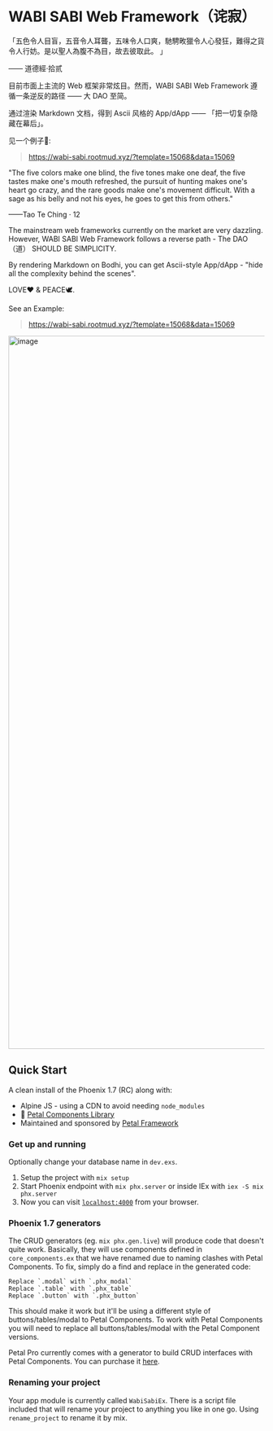 # WABI SABI Web Framework（诧寂）

「五色令人目盲，五音令人耳聾，五味令人口爽，馳騁畋獵令人心發狂，難得之貨令人行妨。是以聖人為腹不為目，故去彼取此。 」

—— 道德經·拾贰

目前市面上主流的 Web 框架非常炫目。然而，WABI SABI Web Framework 遵循一条逆反的路径 —— 大 DAO 至简。

通过渲染 Markdown 文档，得到 Ascii 风格的 App/dApp —— 「把一切复杂隐藏在幕后」。

见一个例子🌰:

> https://wabi-sabi.rootmud.xyz/?template=15068&data=15069

"The five colors make one blind, the five tones make one deaf, the five tastes make one's mouth refreshed, the pursuit of hunting makes one's heart go crazy, and the rare goods make one's movement difficult. With a sage as his belly and not his eyes, he goes to get this from others."

——Tao Te Ching · 12

The mainstream web frameworks currently on the market are very dazzling. However, WABI SABI Web Framework follows a reverse path - The DAO（道） SHOULD BE SIMPLICITY.

By rendering Markdown on Bodhi, you can get Ascii-style App/dApp - "hide all the complexity behind the scenes".

LOVE❤️ & PEACE🕊.

See an Example:

> https://wabi-sabi.rootmud.xyz/?template=15068&data=15069

<img width="1401" alt="image" src="https://github.com/NonceGeek/wabi_sabi_ex/assets/12784118/e57c19f7-0b89-40a2-a216-9347d634cafe">

## Quick Start

A clean install of the Phoenix 1.7 (RC) along with:

- Alpine JS - using a CDN to avoid needing `node_modules`
- 🌺 [Petal Components Library](https://github.com/petalframework/petal_components)
- Maintained and sponsored by [Petal Framework](https://petal.build)

### Get up and running

Optionally change your database name in `dev.exs`.

1. Setup the project with `mix setup`
2. Start Phoenix endpoint with `mix phx.server` or inside IEx with `iex -S mix phx.server`
3. Now you can visit [`localhost:4000`](http://localhost:4000) from your browser.

### Phoenix 1.7 generators

The CRUD generators (eg. `mix phx.gen.live`) will produce code that doesn't quite work. Basically, they will use components defined in `core_components.ex` that we have renamed due to naming clashes with Petal Components.
To fix, simply do a find and replace in the generated code:

```
Replace `.modal` with `.phx_modal`
Replace `.table` with `.phx_table`
Replace `.button` with `.phx_button`
```

This should make it work but it'll be using a different style of buttons/tables/modal to Petal Components. To work with Petal Components you will need to replace all buttons/tables/modal with the Petal Component versions.

Petal Pro currently comes with a generator to build CRUD interfaces with Petal Components. You can purchase it [here](https://petal.build/pro).

### Renaming your project

Your app module is currently called `WabiSabiEx`. There is a script file included that will rename your project to anything you like in one go.
Using `rename_project` to rename it by mix. 

